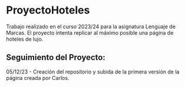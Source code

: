 # ProyectoHoteles

Trabajo realizado en el curso 2023/24 para la asignatura Lenguaje de Marcas.
El proyecto intenta replicar al máximo posible una página de hoteles de lujo.

## Seguimiento del Proyecto: 

05/12/23 - Creación del repositorio y subida de la primera versión de la página creada por Carlos.
